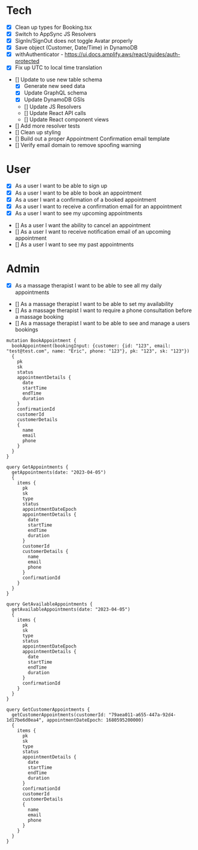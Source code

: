 # Tech

- [x] Clean up types for Booking.tsx
- [x] Switch to AppSync JS Resolvers
- [x] SignIn/SignOut does not toggle Avatar properly
- [x] Save object (Customer, Date/Time) in DynamoDB
- [x] withAuthenticator - https://ui.docs.amplify.aws/react/guides/auth-protected
- [x] Fix up UTC to local time translation
- [] Update to use new table schema
  - [x] Generate new seed data
  - [x] Update GraphQL schema
  - [x] Update DynamoDB GSIs
  - [] Update JS Resolvers
  - [] Update React API calls
  - [] Update React component views
- [] Add more resolver tests
- [] Clean up styling
- [] Build out a proper Appointment Confirmation email template
- [] Verify email domain to remove spoofing warning

# User

- [x] As a user I want to be able to sign up
- [x] As a user I want to be able to book an appointment
- [x] As a user I want a confirmation of a booked appointment
- [x] As a user I want to receive a confirmation email for an appointment
- [x] As a user I want to see my upcoming appointments
- [] As a user I want the ability to cancel an appointment
- [] As a user I want to receive notification email of an upcoming appointment
- [] As a user I want to see my past appointments

# Admin

- [x] As a massage therapist I want to be able to see all my daily appointments
- [] As a massage therapist I want to be able to set my availability
- [] As a massage therapist I want to require a phone consultation before a massage booking
- [] As a massage therapist I want to be able to see and manage a users bookings

```
mutation BookAppointment {
  bookAppointment(bookingInput: {customer: {id: "123", email: "test@test.com", name: "Eric", phone: "123"}, pk: "123", sk: "123"})
  {
    pk
    sk
    status
    appointmentDetails {
      date
      startTime
      endTime
      duration
    }
    confirmationId
    customerId
    customerDetails
    {
      name
      email
      phone
    }
  }
}

query GetAppointments {
  getAppointments(date: "2023-04-05")
  {
    items {
      pk
      sk
      type
      status
      appointmentDateEpoch
      appointmentDetails {
        date
        startTime
        endTime
        duration
      }
      customerId
      customerDetails {
        name
        email
        phone
      }
      confirmationId
    }
  }
}

query GetAvailableAppointments {
  getAvailableAppointments(date: "2023-04-05")
  {
    items {
      pk
      sk
      type
      status
      appointmentDateEpoch
      appointmentDetails {
        date
        startTime
        endTime
        duration
      }
      confirmationId
    }
  }
}

query GetCustomerAppointments {
  getCustomerAppointments(customerId: "79aea011-a655-447a-92d4-1d17be6d0ea4", appointmentDateEpoch: 1680595200000)
  {
    items {
      pk
      sk
      type
      status
      appointmentDetails {
        date
        startTime
        endTime
        duration
      }
      confirmationId
      customerId
      customerDetails
      {
        name
        email
        phone
      }
    }
  }
}
```
